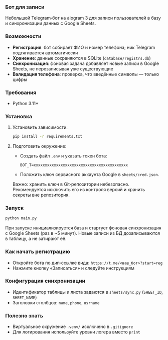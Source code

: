 ###  Бот для записи

Небольшой Telegram‑бот на aiogram 3 для записи пользователей в базу и синхронизации данных с Google Sheets.

### Возможности
- **Регистрация**: бот собирает ФИО и номер телефона; ник Telegram подтягивается автоматически
- **Хранение**: данные сохраняются в SQLite (`database/registrs.db`)
- **Синхронизация**: фоновая задача добавляет новые записи в Google Sheets, не перезаписывая уже существующие
- **Валидация телефона**: проверка, что введённые символы — только цифры

### Требования
- Python 3.11+

### Установка
1) Установить зависимости:
   ```bash
   pip install -r requirements.txt
   ```
2) Подготовить окружение:
   - Создать файл `.env` и указать токен бота:
     ```env
     BOT_T=xxxxxxxxxxxxxxxxxxxxxxxxxxxxxxxxxxxxxxxxxx
     ```
   - Положить ключ сервисного аккаунта Google в `sheets/cred.json`.

   Важно: хранить ключ в Git‑репозитории небезопасно. Рекомендуется исключить его из контроля версий и хранить секреты вне репозитория.

### Запуск
```bash
python main.py
```

При запуске инициализируется база и стартует фоновая синхронизация c Google Sheets (раз в ~5 минут). Новые записи из БД дозаписываются в таблицу, а не затирают её.

### Как начать регистрацию
- Откройте бота по дип‑ссылке вида: `https://t.me/<ваш_бот>?start=reg`
- Нажмите кнопку «Записаться» и следуйте инструкциям

### Конфигурация синхронизации
- Идентификатор таблицы и листа задаются в `sheets/sync.py` (`SHEET_ID`, `SHEET_NAME`)
- Заголовки столбцов: `name`, `phone`, `usrname`

### Полезно знать
- Виртуальное окружение `.venv/` исключено в `.gitignore`
- Для логирования используйте уровни логера вместо `print`


